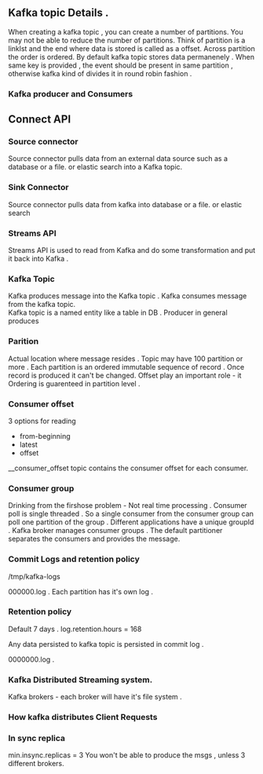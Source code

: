 ## Kafka topic Details .

When creating a kafka topic , you can create a number of partitions. You may not be able to reduce the number of partitions. 
Think of partition is a linklst and the end where data is stored is called as a offset. 
Across partition the order is ordered.  By default kafka topic stores data permanenely . 
When same key is provided , the event should be present in same partition , otherwise kafka kind of divides it in round robin fashion . 

### Kafka producer and Consumers






## Connect API

### Source connector 

Source connector pulls data from an external data source such as a database or a file. or elastic search into a Kafka topic. 



### Sink Connector

Source connector pulls data from kafka into database or a file. or elastic search 


### Streams API

Streams API is used to read from Kafka and do some transformation and put it back into Kafka . 


### Kafka Topic 
Kafka produces message into the Kafka topic . 
Kafka consumes message from the kafka topic.  
Kafka topic is a named entity like a table in DB . 
Producer in general produces 

### Parition 
Actual location where message resides . Topic may have 100 partition or more . 
Each partition is an ordered immutable sequence of record . 
Once record is produced it can't be changed. 
Offset play an important role - it 
Ordering is guarenteed in partition level . 

### Consumer offset

3 options for reading 
- from-beginning
- latest
- offset

__consumer_offset topic contains the consumer offset for each consumer. 

### Consumer group 

Drinking from the firshose problem - Not real time processing . 
Consumer poll is single threaded . So a single consumer from the consumer group can poll one partition of the group . 
Different applications have a unique groupId . 
Kafka broker manages consumer groups . 
The default partitioner separates the consumers and provides the message. 

### Commit Logs and retention policy 

/tmp/kafka-logs 

000000.log . 
Each partition has it's own log . 

### Retention policy 

Default 7 days . 
log.retention.hours = 168

Any data persisted to kafka topic is persisted in commit log . 

0000000.log . 

### Kafka Distributed Streaming system. 

Kafka brokers - each broker will have it's file system . 

### How kafka distributes Client Requests



### In sync replica 
min.insync.replicas = 3 
You won't be able to produce the msgs , unless 3 different brokers. 












